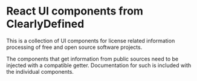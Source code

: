 # React UI components from ClearlyDefined

This is a collection of UI components for license related information processing of free and open source software projects.

The components that get information from public sources need to be injected with a compatible getter. Documentation for such is included with the individual components.
